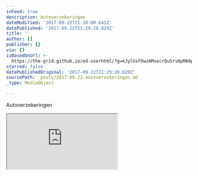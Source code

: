 ```yaml
---
inFeed: true
description: Autoverzekeringen
dateModified: '2017-09-22T21:28:00.645Z'
datePublished: '2017-09-22T21:29:28.829Z'
title: ''
author: []
publisher: {}
via: {}
isBasedOnUrl: >-
  https://the-grid.github.io/ed-userhtml/?g=eJylUsFOwzAMvecrQu5rs0pMA9pKsHHgBBIIiaObuG22tKmSrNtA_DspLTDBkVyS956fbTlOz9b3q6eXh1ta-0bnJJ2uwshjTgJEkAE6f9SYE6l6-kZoOA0cZnslfX1Jk3POu8MVeSdpPMWl8egjqVbtllrUGfuUXI3oGfXHDjPm8eBj4RyjtcUyY3EssUdtOrQugrJUWoHHzprKQtNAhLv4eudNj_YVt2hVW4VnhVptAhpLR0O6PHXCqs6fltlADyPLqLPiv8UqbNGCjjZDtXhMnFOSDgMSGpzLmATljsK0ELI8_1hXpvWggptRCR5mDUoFd-uMJcsFX_CJdbti4H51MInCaGODobgATCYOhFemXY1KWS4TPj-NfqzB7DPG-QKWxV_LJN8kyZp_tdArDNQEbOjSovDfhFMSC7DfWKtGBXXOh3mEKYS_D1swblHYhmGpPgCmOtOx
starred: false
datePublishedOriginal: '2017-09-22T21:29:28.829Z'
sourcePath: _posts/2017-09-22-autoverzekeringen.md
_type: MediaObject

---
```

Autoverzekeringen

<iframe src="https://the-grid.github.io/ed-userhtml/?g=eJylUsFOwzAMvecrQu5rs0pMA9pKsHHgBBIIiaObuG22tKmSrNtA_DspLTDBkVyS956fbTlOz9b3q6eXh1ta-0bnJJ2uwshjTgJEkAE6f9SYE6l6-kZoOA0cZnslfX1Jk3POu8MVeSdpPMWl8egjqVbtllrUGfuUXI3oGfXHDjPm8eBj4RyjtcUyY3EssUdtOrQugrJUWoHHzprKQtNAhLv4eudNj_YVt2hVW4VnhVptAhpLR0O6PHXCqs6fltlADyPLqLPiv8UqbNGCjjZDtXhMnFOSDgMSGpzLmATljsK0ELI8_1hXpvWggptRCR5mDUoFd-uMJcsFX_CJdbti4H51MInCaGODobgATCYOhFemXY1KWS4TPj-NfqzB7DPG-QKWxV_LJN8kyZp_tdArDNQEbOjSovDfhFMSC7DfWKtGBXXOh3mEKYS_D1swblHYhmGpPgCmOtOx" height="NaN" style=""></iframe>